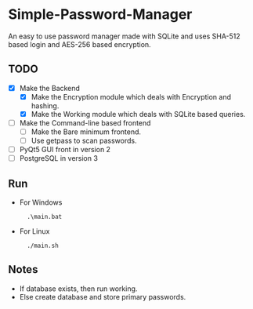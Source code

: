 # Simple-Password-Manager

An easy to use password manager made with SQLite and uses SHA-512 based login and AES-256 based encryption.

## TODO

- [x] Make the Backend
    - [x] Make the Encryption module which deals with Encryption and hashing.
    - [x] Make the Working module which deals with SQLite based queries.
- [ ] Make the Command-line based frontend
    - [ ] Make the Bare minimum frontend.
    - [ ] Use getpass to scan passwords.
- [ ] PyQt5 GUI front in version 2
- [ ] PostgreSQL in version 3

## Run 

- For Windows

        .\main.bat

- For Linux

        ./main.sh

## Notes 

- If database exists, then run working.
- Else create database and store primary passwords.

